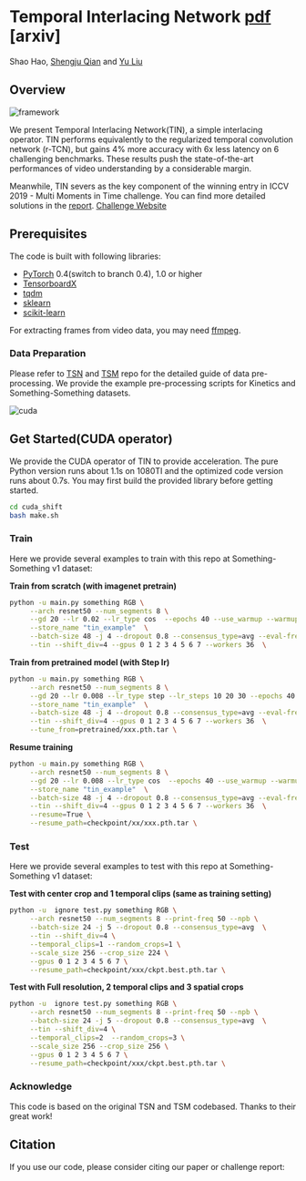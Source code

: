 # Temporal Interlacing Network [pdf](http://thesouthfrog.com/about.me/Shengju_files/TIN.pdf) [arxiv]

Shao Hao, [Shengju Qian](http://thesouthfrog.com/about.me/) and [Yu Liu](http://liuyu.us/)

## Overview

![framework](http://thesouthfrog.com/about.me/Shengju_files/TIN.png)

We present Temporal Interlacing Network(TIN), a simple interlacing operator. TIN performs equivalently to the regularized temporal convolution network (r-TCN), but gains 4% more accuracy with 6x less latency on 6 challenging benchmarks. These results push the state-of-the-art performances of video understanding by a considerable margin. 

Meanwhile, TIN severs as the key component of the winning entry in ICCV 2019 - Multi Moments in Time challenge. You can find more detailed solutions in the [report](http://moments.csail.mit.edu/challenge2019/efficient_challenge_report.pdf).  [Challenge Website](http://moments.csail.mit.edu/results2019.html)


## Prerequisites

The code is built with following libraries:

- [PyTorch](https://pytorch.org/) 0.4(switch to branch 0.4), 1.0 or higher
- [TensorboardX](https://github.com/lanpa/tensorboardX)
- [tqdm](https://github.com/tqdm/tqdm.git)
- [sklearn](https://github.com/scikit-learn/scikit-learn)
- [scikit-learn](https://scikit-learn.org/stable/)

For extracting frames from video data, you may need [ffmpeg](https://www.ffmpeg.org/).

### Data Preparation
Please refer to [TSN](https://github.com/yjxiong/temporal-segment-networks) and [TSM](https://github.com/mit-han-lab/temporal-shift-module#prerequisites) repo for the detailed guide of data pre-processing. We provide the example pre-processing scripts for Kinetics and Something-Something datasets.

![cuda](http://thesouthfrog.com/about.me/Shengju_files/cuda.png)

## Get Started(CUDA operator)
We provide the CUDA operator of TIN to provide acceleration. The pure Python version runs about 1.1s on 1080TI and the optimized code version runs about 0.7s. You may first build the provided library before getting started. 

```bash
cd cuda_shift
bash make.sh
```

### Train
Here we provide several examples to train with this repo at Something-Something v1 dataset:

**Train from scratch (with imagenet pretrain)** 
```bash
python -u main.py something RGB \
     --arch resnet50 --num_segments 8 \
     --gd 20 --lr 0.02 --lr_type cos  --epochs 40 --use_warmup --warmup_epochs 1 \
     --store_name "tin_example"  \
     --batch-size 48 -j 4 --dropout 0.8 --consensus_type=avg --eval-freq=1 \
     --tin --shift_div=4 --gpus 0 1 2 3 4 5 6 7 --workers 36  \
```

**Train from pretrained model (with Step lr)**
```bash
python -u main.py something RGB \
     --arch resnet50 --num_segments 8 \
     --gd 20 --lr 0.008 --lr_type step --lr_steps 10 20 30 --epochs 40 --use_warmup --warmup_epochs 1 \
     --store_name "tin_example"  \
     --batch-size 48 -j 4 --dropout 0.8 --consensus_type=avg --eval-freq=1 \
     --tin --shift_div=4 --gpus 0 1 2 3 4 5 6 7 --workers 36  \
     --tune_from=pretrained/xxx.pth.tar \
```

**Resume training**
```bash
python -u main.py something RGB \
     --arch resnet50 --num_segments 8 \
     --gd 20 --lr 0.008 --lr_type cos  --epochs 40 --use_warmup --warmup_epochs 1 \
     --store_name "tin_example"  \
     --batch-size 48 -j 4 --dropout 0.8 --consensus_type=avg --eval-freq=1 \
     --tin --shift_div=4 --gpus 0 1 2 3 4 5 6 7 --workers 36  \
     --resume=True \
     --resume_path=checkpoint/xx/xxx.pth.tar \
```

### Test
Here we provide several examples to test with this repo at Something-Something v1 dataset:

**Test with center crop and 1 temporal clips (same as training setting)**
```bash
python -u  ignore test.py something RGB \
     --arch resnet50 --num_segments 8 --print-freq 50 --npb \
     --batch-size 24 -j 5 --dropout 0.8 --consensus_type=avg  \
     --tin --shift_div=4 \
     --temporal_clips=1 --random_crops=1 \
     --scale_size 256 --crop_size 224 \
     --gpus 0 1 2 3 4 5 6 7 \
     --resume_path=checkpoint/xxx/ckpt.best.pth.tar \
```

**Test with Full resolution, 2 temporal clips and 3 spatial crops**
```bash
python -u  ignore test.py something RGB \
     --arch resnet50 --num_segments 8 --print-freq 50 --npb \
     --batch-size 24 -j 5 --dropout 0.8 --consensus_type=avg  \
     --tin --shift_div=4 \
     --temporal_clips=2  --random_crops=3 \
     --scale_size 256 --crop_size 256 \
     --gpus 0 1 2 3 4 5 6 7 \
     --resume_path=checkpoint/xxx/ckpt.best.pth.tar \
```


### Acknowledge 

This code is based on the original TSN and TSM codebased. Thanks to their great work!

## Citation

If you use our code, please consider citing our paper or challenge report:

```
```
